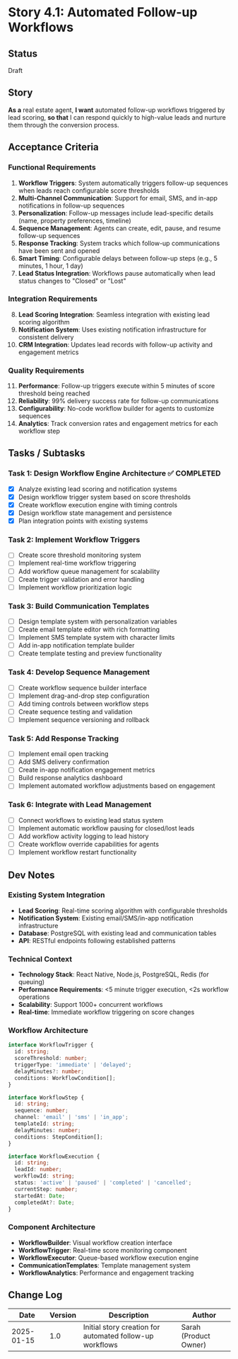 # Story 4.1: Automated Follow-up Workflows

## Status
Draft

## Story
**As a** real estate agent,
**I want** automated follow-up workflows triggered by lead scoring,
**so that** I can respond quickly to high-value leads and nurture them through the conversion process.

## Acceptance Criteria

### Functional Requirements
1. **Workflow Triggers**: System automatically triggers follow-up sequences when leads reach configurable score thresholds
2. **Multi-Channel Communication**: Support for email, SMS, and in-app notifications in follow-up sequences
3. **Personalization**: Follow-up messages include lead-specific details (name, property preferences, timeline)
4. **Sequence Management**: Agents can create, edit, pause, and resume follow-up sequences
5. **Response Tracking**: System tracks which follow-up communications have been sent and opened
6. **Smart Timing**: Configurable delays between follow-up steps (e.g., 5 minutes, 1 hour, 1 day)
7. **Lead Status Integration**: Workflows pause automatically when lead status changes to "Closed" or "Lost"

### Integration Requirements
8. **Lead Scoring Integration**: Seamless integration with existing lead scoring algorithm
9. **Notification System**: Uses existing notification infrastructure for consistent delivery
10. **CRM Integration**: Updates lead records with follow-up activity and engagement metrics

### Quality Requirements
11. **Performance**: Follow-up triggers execute within 5 minutes of score threshold being reached
12. **Reliability**: 99% delivery success rate for follow-up communications
13. **Configurability**: No-code workflow builder for agents to customize sequences
14. **Analytics**: Track conversion rates and engagement metrics for each workflow step

## Tasks / Subtasks

### Task 1: Design Workflow Engine Architecture ✅ COMPLETED
- [x] Analyze existing lead scoring and notification systems
- [x] Design workflow trigger system based on score thresholds
- [x] Create workflow execution engine with timing controls
- [x] Design workflow state management and persistence
- [x] Plan integration points with existing systems

### Task 2: Implement Workflow Triggers
- [ ] Create score threshold monitoring system
- [ ] Implement real-time workflow triggering
- [ ] Add workflow queue management for scalability
- [ ] Create trigger validation and error handling
- [ ] Implement workflow prioritization logic

### Task 3: Build Communication Templates
- [ ] Design template system with personalization variables
- [ ] Create email template editor with rich formatting
- [ ] Implement SMS template system with character limits
- [ ] Add in-app notification template builder
- [ ] Create template testing and preview functionality

### Task 4: Develop Sequence Management
- [ ] Create workflow sequence builder interface
- [ ] Implement drag-and-drop step configuration
- [ ] Add timing controls between workflow steps
- [ ] Create sequence testing and validation
- [ ] Implement sequence versioning and rollback

### Task 5: Add Response Tracking
- [ ] Implement email open tracking
- [ ] Add SMS delivery confirmation
- [ ] Create in-app notification engagement metrics
- [ ] Build response analytics dashboard
- [ ] Implement automated workflow adjustments based on engagement

### Task 6: Integrate with Lead Management
- [ ] Connect workflows to existing lead status system
- [ ] Implement automatic workflow pausing for closed/lost leads
- [ ] Add workflow activity logging to lead history
- [ ] Create workflow override capabilities for agents
- [ ] Implement workflow restart functionality

## Dev Notes

### Existing System Integration
- **Lead Scoring**: Real-time scoring algorithm with configurable thresholds
- **Notification System**: Existing email/SMS/in-app notification infrastructure
- **Database**: PostgreSQL with existing lead and communication tables
- **API**: RESTful endpoints following established patterns

### Technical Context
- **Technology Stack**: React Native, Node.js, PostgreSQL, Redis (for queuing)
- **Performance Requirements**: <5 minute trigger execution, <2s workflow operations
- **Scalability**: Support 1000+ concurrent workflows
- **Real-time**: Immediate workflow triggering on score changes

### Workflow Architecture
```typescript
interface WorkflowTrigger {
  id: string;
  scoreThreshold: number;
  triggerType: 'immediate' | 'delayed';
  delayMinutes?: number;
  conditions: WorkflowCondition[];
}

interface WorkflowStep {
  id: string;
  sequence: number;
  channel: 'email' | 'sms' | 'in_app';
  templateId: string;
  delayMinutes: number;
  conditions: StepCondition[];
}

interface WorkflowExecution {
  id: string;
  leadId: number;
  workflowId: string;
  status: 'active' | 'paused' | 'completed' | 'cancelled';
  currentStep: number;
  startedAt: Date;
  completedAt?: Date;
}
```

### Component Architecture
- **WorkflowBuilder**: Visual workflow creation interface
- **WorkflowTrigger**: Real-time score monitoring component
- **WorkflowExecutor**: Queue-based workflow execution engine
- **CommunicationTemplates**: Template management system
- **WorkflowAnalytics**: Performance and engagement tracking

## Change Log
| Date | Version | Description | Author |
|------|---------|-------------|--------|
| 2025-01-15 | 1.0 | Initial story creation for automated follow-up workflows | Sarah (Product Owner) |